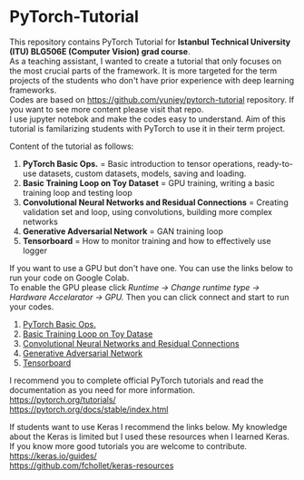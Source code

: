 # PyTorch-Tutorial

This repository contains PyTorch Tutorial for **Istanbul Technical University (ITU) BLG506E (Computer Vision) grad course**.    
As a teaching assistant, I wanted to create a tutorial that only focuses on the most crucial parts of the framework. It is more targeted for the term projects of the students who don't have prior experience with deep learning frameworks.   
Codes are based on https://github.com/yunjey/pytorch-tutorial repository. If you want to see more content please visit that repo.  
I use jupyter notebok and make the codes easy to understand. Aim of this tutorial is familarizing students with PyTorch to use it in their term project.    
  
Content of the tutorial as follows:  
1. **PyTorch Basic Ops.** = Basic introduction to tensor operations, ready-to-use datasets, custom datasets, models, saving and loading.  
2. **Basic Training Loop on Toy Dataset** = GPU training, writing a basic training loop and testing loop  
3. **Convolutional Neural Networks and Residual Connections** = Creating validation set and loop, using convolutions, building more complex networks   
4. **Generative Adversarial Network** = GAN training loop  
5. **Tensorboard** = How to monitor training and how to effectively use logger  

If you want to use a GPU but don't have one. You can use the links below to run your code on Google Colab.  
To enable the GPU please click *Runtime ->  Change runtime type -> Hardware Accelarator -> GPU.* 
Then you can click connect and start to run your codes.  
1. [PyTorch Basic Ops.][1]
2. [Basic Training Loop on Toy Datase][2]
3. [Convolutional Neural Networks and Residual Connections][3]
4. [Generative Adversarial Network][4]
5. [Tensorboard][5]

[1]: https://colab.research.google.com/github/Alpkant/PyTorch-Tutorial/blob/main/1-PyTorch%20Basic%20Ops.ipynb
[2]: https://colab.research.google.com/github/Alpkant/PyTorch-Tutorial/blob/main/2-Basic%20Training%20Loop%20on%20Toy%20Dataset.ipynb
[3]: https://colab.research.google.com/github/Alpkant/PyTorch-Tutorial/blob/main/3-Convolutional%20Neural%20Networks%20and%20Residual%20Connections.ipynb
[4]: https://colab.research.google.com/github/Alpkant/PyTorch-Tutorial/blob/main/4-Generative%20Adversarial%20Network.ipynb
[5]: https://colab.research.google.com/github/Alpkant/PyTorch-Tutorial/blob/main/5-Tensorboard.ipynb

I recommend you to complete official PyTorch tutorials and read the documentation as you need for more information.  
https://pytorch.org/tutorials/  
https://pytorch.org/docs/stable/index.html  

If students want to use Keras I recommend the links below. My knowledge about the Keras is limited but I used these resources when I learned Keras. If you know more good tutorials you are welcome to contribute.  
https://keras.io/guides/  
https://github.com/fchollet/keras-resources  


